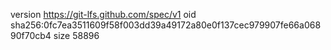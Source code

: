 version https://git-lfs.github.com/spec/v1
oid sha256:0fc7ea3511609f58f003dd39a49172a80e0f137cec979907fe66a06890f70cb4
size 58896
